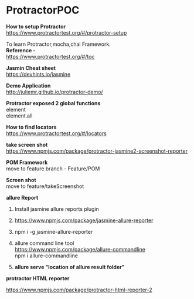 # ProtractorPOC
<b>How to setup Protractor</b> </br>
https://www.protractortest.org/#/protractor-setup

To learn Protractor,mocha,chai Framework. </br>
<b> Reference -  </b> </br>
https://www.protractortest.org/#/toc </br>


<b> Jasmin Cheat sheet </b> </br>
https://devhints.io/jasmine </br>


<b>Demo Application </b> </br>
http://juliemr.github.io/protractor-demo/ </br>


<b> Protractor exposed 2 global functions </b>  </br>
element </br>
element.all </br>

<b> How to find locators </b> </br>
https://www.protractortest.org/#/locators </br>




<b> take screen shot </b> </br>
https://www.npmjs.com/package/protractor-jasmine2-screenshot-reporter

<b> POM Framework </b> </br>
move to feature branch - Feature/POM </br>

<b> Screen shot </b></br>
move to feature/takeScreenshot </br>


<b> allure Report </b> </br>
1. Install jasmine allure reports plugin </br>

2. https://www.npmjs.com/package/jasmine-allure-reporter </br>

3. npm i -g jasmine-allure-reporter </br>

4. allure command line tool </br>
    https://www.npmjs.com/package/allure-commandline </br>
    npm i allure-commandline </br>

5. <b> allure serve "location of allure result folder" </b> </br>

<b> protractor HTML reporter </b> </br>

https://www.npmjs.com/package/protractor-html-reporter-2 </br>








